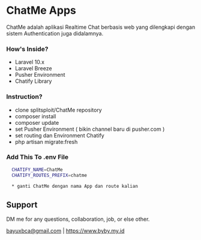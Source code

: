 # ChatMe Apps

ChatMe adalah aplikasi Realtime Chat berbasis web yang dilengkapi dengan sistem Authentication juga didalamnya.

### How's Inside?
- Laravel 10.x
- Laravel Breeze
- Pusher Environment
- Chatify Library

### Instruction?
- clone splitsploit/ChatMe repository
- composer install
- composer update
- set Pusher Environment ( bikin channel baru di pusher.com )
- set routing dan Environment Chatify
- php artisan migrate:fresh

### Add This To .env File

```bash
  CHATIFY_NAME=ChatMe
  CHATIFY_ROUTES_PREFIX=chatme

  * ganti ChatMe dengan nama App dan route kalian
```

## Support

DM me for any questions, collaboration, job, or else other.

bayuxbca@gmail.com | https://www.byby.my.id
